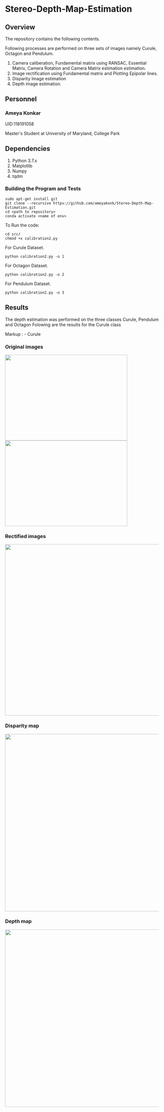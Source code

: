 # Stereo-Depth-Map-Estimation

## Overview
The repository contains the following contents.

Following processes are performed on three sets of images namely Curule, Octagon and Pendulum.

1. Camera caliberation, Fundamental matrix using RANSAC, Essential Matrix, Camera Rotation and Camera Matrix estimation estimation.
2. Image rectification using Fundamental matrix and Plotting Epipolar lines.
3. Disparity Image estimation 
4. Depth image estimation. 

## Personnel
### Ameya Konkar 

UID:118191058

Master's Student at University of Maryland, College Park

## Dependencies 

1.  Python 3.7.x
2.  Matplotlib
3.  Numpy
4.  tqdm
 
### Building the Program and Tests

```
sudo apt-get install git
git clone --recursive https://github.com/ameyakonk/Stereo-Depth-Map-Estimation.git
cd <path to repository>
conda activate <name of env>
```

To Run the code:
```
cd src/
chmod +x calibration2.py
```

For Curule Dataset.
``` 
python calibration2.py -o 1
```

For Octagon Dataset.
``` 
python calibration2.py -o 2
```

For Pendulum Dataset.
``` 
python calibration2.py -o 3
```
## Results
The depth estimation was performed on the three classes Curule, Pendulum and Octagon
Folowing are the results for the Curule class

Markup : - Curule
          
### Original images

<p float="left">
  <img src="https://user-images.githubusercontent.com/78075049/222946262-9f915a81-ab35-4050-ac24-81ddb534d099.png" width="400" height="280">
  <img src="https://user-images.githubusercontent.com/78075049/222946487-448c8c62-17a3-490d-91a3-0a80c20fcb82.png" width="400" height="280">
</p>

### Rectified images
<img src="https://user-images.githubusercontent.com/78075049/222946895-543fcd6d-668f-4f82-9f86-901cc5adea08.png" width="800" height="560">

### Disparity map 
<img src="https://user-images.githubusercontent.com/78075049/222946850-6c3eedea-7384-4636-af68-821f8622d991.png" width="800" height="580">

### Depth map
<img src="https://user-images.githubusercontent.com/78075049/222946829-b2923646-8d3b-4aeb-9414-5c55c7181838.png" width="800" height="580">

